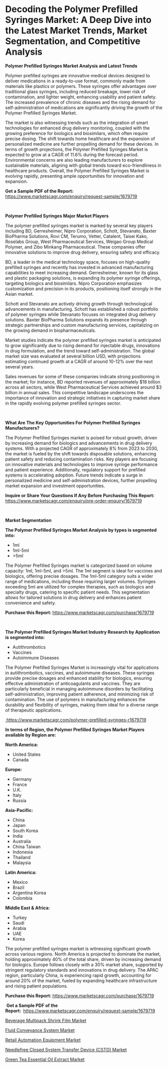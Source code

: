<p><h1>Decoding the Polymer Prefilled Syringes Market: A Deep Dive into the Latest Market Trends, Market Segmentation, and Competitive Analysis</h1></p><p><strong>Polymer Prefilled Syringes Market Analysis and Latest Trends</strong></p>
<p><p>Polymer prefilled syringes are innovative medical devices designed to deliver medications in a ready-to-use format, commonly made from materials like plastics or polymers. These syringes offer advantages over traditional glass syringes, including reduced breakage, lower risk of contamination, and lighter weight, enhancing usability and patient safety. The increased prevalence of chronic diseases and the rising demand for self-administration of medications are significantly driving the growth of the Polymer Prefilled Syringes Market.</p><p>The market is also witnessing trends such as the integration of smart technologies for enhanced drug delivery monitoring, coupled with the growing preference for biologics and biosimilars, which often require precise dosing. The shift towards home healthcare and the expansion of personalized medicine are further propelling demand for these devices. In terms of growth projections, the Polymer Prefilled Syringes Market is expected to grow at a CAGR of 11.6% during the forecast period. Environmental concerns are also leading manufacturers to explore sustainable materials, aligning with global trends toward eco-friendliness in healthcare products. Overall, the Polymer Prefilled Syringes Market is evolving rapidly, presenting ample opportunities for innovation and expansion.</p></p>
<p><strong>Get a Sample PDF of the Report:&nbsp;</strong> <a href="https://www.marketscagr.com/enquiry/request-sample/1679719?utm_campaign=1179&utm_medium=2&utm_source=Github&utm_content=ia&utm_term=14102024&utm_id=polymer-prefilled-syringes">https://www.marketscagr.com/enquiry/request-sample/1679719</a></p>
<p>&nbsp;</p>
<p><strong>Polymer Prefilled Syringes Major Market Players</strong></p>
<p><p>The polymer prefilled syringes market is marked by several key players including BD, Gerresheimer, Nipro Corporation, Schott, Stevanato, Baxter BioPharma Solutions, Rovi CM, Terumo, Vetter, Catalent, Taisei Kako, Roselabs Group, West Pharmaceutical Services, Weigao Group Medical Polymer, and Zibo Minkang Pharmaceutical. These companies offer innovative solutions to improve drug delivery, ensuring safety and efficacy.</p><p>BD, a leader in the medical technology space, focuses on high-quality prefilled syringes and recently has invested in advanced manufacturing capabilities to meet increasing demand. Gerresheimer, known for its glass and plastic packaging solutions, is expanding its polymer syringe offerings, targeting biologics and biosimilars. Nipro Corporation emphasizes customization and precision in its products, positioning itself strongly in the Asian market.</p><p>Schott and Stevanato are actively driving growth through technological advancements in manufacturing. Schott has established a robust portfolio of polymer syringes while Stevanato focuses on integrated drug delivery solutions. Baxter BioPharma Solutions expands its presence through strategic partnerships and custom manufacturing services, capitalizing on the growing demand in biopharmaceuticals.</p><p>Market studies indicate the polymer prefilled syringes market is anticipated to grow significantly due to rising demand for injectable drugs, innovations in drug formulation, and the trend toward self-administration. The global market size was evaluated at several billion USD, with projections estimating continued growth at a CAGR of around 10-12% over the next several years.</p><p>Sales revenues for some of these companies indicate strong positioning in the market; for instance, BD reported revenues of approximately $18 billion across all sectors, while West Pharmaceutical Services achieved around $3 billion in annual sales. This competitive landscape underscores the importance of innovation and strategic initiatives in capturing market share in the rapidly evolving polymer prefilled syringes sector.</p></p>
<p>&nbsp;</p>
<p><strong>What Are The Key Opportunities For Polymer Prefilled Syringes Manufacturers?</strong></p>
<p><p>The Polymer Prefilled Syringes market is poised for robust growth, driven by increasing demand for biologics and advancements in drug delivery systems. With a projected CAGR of approximately 8% from 2023 to 2030, the market is fueled by the shift towards disposable solutions, enhancing patient safety and reducing contamination risks. Key players are focusing on innovative materials and technologies to improve syringe performance and patient experience. Additionally, regulatory support for prefilled systems is accelerating adoption. Future trends indicate a surge in personalized medicine and self-administration devices, further propelling market expansion and investment opportunities.</p></p>
<p><strong>Inquire or Share Your Questions If Any Before Purchasing This Report:</strong> <a href="https://www.marketscagr.com/enquiry/pre-order-enquiry/1679719?utm_campaign=1179&utm_medium=2&utm_source=Github&utm_content=ia&utm_term=14102024&utm_id=polymer-prefilled-syringes">https://www.marketscagr.com/enquiry/pre-order-enquiry/1679719</a></p>
<p>&nbsp;</p>
<p><strong>Market Segmentation</strong></p>
<p><strong>The Polymer Prefilled Syringes Market Analysis by types is segmented into:</strong></p>
<p><ul><li>1ml</li><li>1ml-5ml</li><li>>5ml</li></ul></p>
<p><p>The Polymer Prefilled Syringes market is categorized based on volume capacity: 1ml, 1ml-5ml, and >5ml. The 1ml segment is ideal for vaccines and biologics, offering precise dosages. The 1ml-5ml category suits a wider range of medications, including those requiring larger volumes. Syringes exceeding 5ml are utilized for complex therapies, such as biologics and specialty drugs, catering to specific patient needs. This segmentation allows for tailored solutions in drug delivery and enhances patient convenience and safety.</p></p>
<p><strong>Purchase this Report:&nbsp;</strong><a href="https://www.marketscagr.com/purchase/1679719?utm_campaign=1179&utm_medium=2&utm_source=Github&utm_content=ia&utm_term=14102024&utm_id=polymer-prefilled-syringes">https://www.marketscagr.com/purchase/1679719</a></p>
<p>&nbsp;</p>
<p><strong>The Polymer Prefilled Syringes Market Industry Research by Application is segmented into:</strong></p>
<p><ul><li>Autithrombotics</li><li>Vaccines</li><li>Autoimmune Diseases</li></ul></p>
<p><p>The Polymer Prefilled Syringes Market is increasingly vital for applications in autithrombotics, vaccines, and autoimmune diseases. These syringes provide precise dosages and enhanced stability for biologics, ensuring effective administration of anticoagulants and vaccines. They are particularly beneficial in managing autoimmune disorders by facilitating self-administration, improving patient adherence, and minimizing risk of contamination. The use of polymers in manufacturing enhances the durability and flexibility of syringes, making them ideal for a diverse range of therapeutic applications.</p></p>
<p><a href="https://www.marketscagr.com/polymer-prefilled-syringes-r1679719?utm_campaign=1179&utm_medium=2&utm_source=Github&utm_content=ia&utm_term=14102024&utm_id=polymer-prefilled-syringes">&nbsp;https://www.marketscagr.com/polymer-prefilled-syringes-r1679719</a></p>
<p><strong>In terms of Region, the Polymer Prefilled Syringes Market Players available by Region are:</strong></p>
<p>
    <p> <strong> North America: </strong>
        <ul>
            <li>United States</li>
            <li>Canada</li>
        </ul>
        </p> 
    <p> <strong> Europe: </strong>
        <ul>
            <li>Germany</li>
            <li>France</li>
            <li>U.K.</li>
            <li>Italy</li>
            <li>Russia</li>
        </ul>
        </p> 
    <p> <strong> Asia-Pacific: </strong>
        <ul>
            <li>China</li>
            <li>Japan</li>
            <li>South Korea</li>
            <li>India</li>
            <li>Australia</li>
            <li>China Taiwan</li>
            <li>Indonesia</li>
            <li>Thailand</li>
            <li>Malaysia</li>
        </ul>
        </p> 
    <p> <strong> Latin America: </strong>
        <ul>
            <li>Mexico</li>
            <li>Brazil</li>
            <li>Argentina Korea</li>
            <li>Colombia</li>
        </ul>
        </p> 
    <p> <strong> Middle East & Africa: </strong>
        <ul>
            <li>Turkey</li>
            <li>Saudi</li>
            <li>Arabia</li>
            <li>UAE</li>
            <li>Korea</li>
        </ul>
    </p>
    </p>
<p><p>The polymer prefilled syringes market is witnessing significant growth across various regions. North America is projected to dominate the market, holding approximately 40% of the total share, driven by increasing demand for biologics. Europe follows closely with a 30% market share, supported by stringent regulatory standards and innovations in drug delivery. The APAC region, particularly China, is experiencing rapid growth, accounting for around 20% of the market, fueled by expanding healthcare infrastructure and rising patient populations.</p></p>
<p><strong>Purchase this Report: </strong><a href="https://www.marketscagr.com/purchase/1679719?utm_campaign=1179&utm_medium=2&utm_source=Github&utm_content=ia&utm_term=14102024&utm_id=polymer-prefilled-syringes">https://www.marketscagr.com/purchase/1679719</a></p>
<p>&nbsp;<strong>Get a Sample PDF of the Report:&nbsp;&nbsp;</strong><a href="https://www.marketscagr.com/enquiry/request-sample/1679719?utm_campaign=1179&utm_medium=2&utm_source=Github&utm_content=ia&utm_term=14102024&utm_id=polymer-prefilled-syringes">https://www.marketscagr.com/enquiry/request-sample/1679719</a></p>
<p><strong></strong></p>
<p><p><a href="https://www.linkedin.com/pulse/evolution-beverage-multipack-shrink-film-market-key-shifts-from-d3nyc?trk=public_post_embed_feed-article-content&utm_campaign=1179&utm_medium=2&utm_source=Github&utm_content=ia&utm_term=14102024&utm_id=polymer-prefilled-syringes">Beverage Multipack Shrink Film Market</a></p><p><a href="https://www.linkedin.com/pulse/pulse-fluid-conveyance-system-rhythms-change-market-resonance-zxucc?utm_campaign=1179&utm_medium=2&utm_source=Github&utm_content=ia&utm_term=14102024&utm_id=polymer-prefilled-syringes">Fluid Conveyance System Market</a></p><p><a href="https://www.linkedin.com/pulse/global-retail-automation-equipment-market-trends-innovations-forward-looking-hrcqc?trk=public_post_embed_feed-article-content&utm_campaign=1179&utm_medium=2&utm_source=Github&utm_content=ia&utm_term=14102024&utm_id=polymer-prefilled-syringes">Retail Automation Equipment Market</a></p><p><a href="https://github.com/WillieWoodard/Market-Research-Report-List-6/blob/main/needlefree-closed-system-transfer-device-cstd-market.md?utm_campaign=1179&utm_medium=2&utm_source=Github&utm_content=ia&utm_term=14102024&utm_id=polymer-prefilled-syringes">Needlefree Closed System Transfer Device (CSTD) Market</a></p><p><a href="https://www.linkedin.com/pulse/green-tea-essential-oil-extract-market-overview-regional-outlook-inbsc?trk=public_post_embed_feed-article-content&utm_campaign=1179&utm_medium=2&utm_source=Github&utm_content=ia&utm_term=14102024&utm_id=polymer-prefilled-syringes">Green Tea Essential Oil Extract Market</a></p></p>